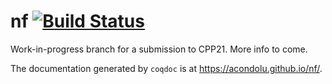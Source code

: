 # nf [![Build Status](https://travis-ci.com/acondolu/nf.svg?branch=CPP21)](https://travis-ci.com/acondolu/nf)

Work-in-progress branch for a submission to CPP21. More info to come.

The documentation generated by `coqdoc` is at https://acondolu.github.io/nf/.
